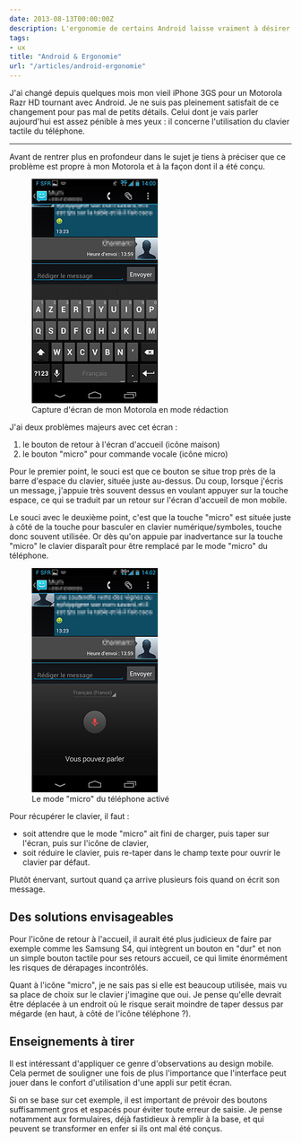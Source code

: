 ```yaml
---
date: 2013-08-13T00:00:00Z
description: L'ergonomie de certains Android laisse vraiment à désirer...
tags:
- ux
title: "Android & Ergonomie"
url: "/articles/android-ergonomie"
---
```


J'ai changé depuis quelques mois mon vieil iPhone 3GS pour un Motorola Razr HD tournant avec Android. Je ne suis pas pleinement satisfait de ce changement pour pas mal de petits détails. Celui dont je vais parler aujourd'hui est assez pénible à mes yeux&nbsp;: il concerne l'utilisation du clavier tactile du téléphone.

---

Avant de rentrer plus en profondeur dans le sujet je tiens à préciser que ce problème est propre à mon Motorola et à la façon dont il a été conçu.

<figure>

<img class="imgb" alt="wire 2" src="/assets/img/Screenshot_2013-08-12-14-00-37.jpg" />

<figcaption>Capture d'écran de mon Motorola en mode rédaction</figcaption>
</figure>

J'ai deux problèmes majeurs avec cet écran&nbsp;:

<ol>
<li>le bouton de retour à l'écran d'accueil (icône maison)</li>
<li>le bouton "micro" pour commande vocale (icône micro)</li>
</ol>

Pour le premier point, le souci est que ce bouton se situe trop près de la barre d'espace du clavier, située juste au-dessus. Du coup, lorsque j'écris un message, j'appuie très souvent dessus en voulant appuyer sur la touche espace, ce qui se traduit par un retour sur l'écran d'accueil de mon mobile.

Le souci avec le deuxième point, c'est que la touche "micro" est située juste à côté de la touche pour basculer en clavier numérique/symboles, touche donc souvent utilisée. Or dès qu'on appuie par inadvertance sur la touche "micro" le clavier disparaît pour être remplacé par le mode "micro" du téléphone.

<figure>

<img alt="screen android" src="/assets/img/Screenshot_2013-08-12-14-02-21.jpg" />

<figcaption>Le mode "micro" du téléphone activé</figcaption>
</figure>

Pour récupérer le clavier, il faut&nbsp;:

<ul>
<li>soit attendre que le mode "micro" ait fini de charger, puis taper sur l'écran, puis sur l'icône de clavier,</li>
<li>soit réduire le clavier, puis re-taper dans le champ texte pour ouvrir le clavier par défaut.</li>
</ul>

Plutôt énervant, surtout quand ça arrive plusieurs fois quand on écrit son message.

<h2>Des solutions envisageables</h2>

Pour l'icône de retour à l'accueil, il aurait été plus judicieux de faire par exemple comme les Samsung S4, qui intègrent un bouton en "dur" et non un simple bouton tactile pour ses retours accueil, ce qui limite énormément les risques de dérapages incontrôlés.

Quant à l'icône "micro", je ne sais pas si elle est beaucoup utilisée, mais vu sa place de choix sur le clavier j'imagine que oui. Je pense qu'elle devrait être déplacée à un endroit où le risque serait moindre de taper dessus par mégarde (en haut, à côté de l'icône téléphone&nbsp;?).

<h2>Enseignements à tirer</h2>

Il est intéressant d'appliquer ce genre d'observations au design mobile. Cela permet de souligner une fois de plus l'importance que l'interface peut jouer dans le confort d'utilisation d'une appli sur petit écran.

Si on se base sur cet exemple, il est important de prévoir des boutons suffisamment gros et espacés pour éviter toute erreur de saisie. Je pense notamment aux formulaires, déjà fastidieux à remplir à la base, et qui peuvent se transformer en enfer si ils ont mal été conçus.
